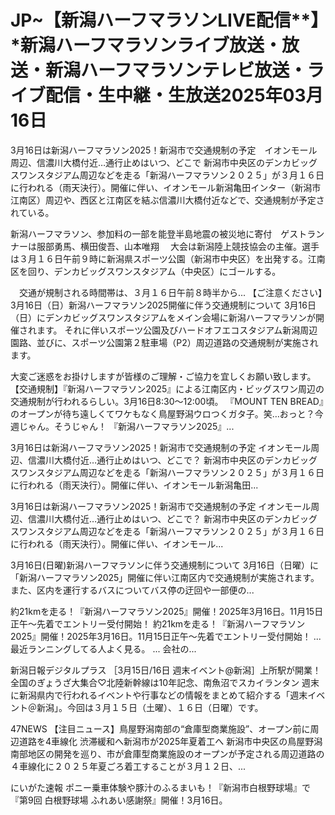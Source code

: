 # JP~【新潟ハーフマラソンLIVE配信**】*新潟ハーフマラソンライブ放送・放送・新潟ハーフマラソンテレビ放送・ライブ配信・生中継・生放送2025年03月16日

3月16日は新潟ハーフマラソン2025！新潟市で交通規制の予定　イオンモール周辺、信濃川大橋付近…通行止めはいつ、どこで
新潟市中央区のデンカビッグスワンスタジアム周辺などを走る「新潟ハーフマラソン２０２５」が３月１６日に行われる（雨天決行）。開催に伴い、イオンモール新潟亀田インター（新潟市江南区）周辺や、西区と江南区を結ぶ信濃川大橋付近などで、交通規制が予定されている。

新潟ハーフマラソン、参加料の一部を能登半島地震の被災地に寄付　ゲストランナーは服部勇馬、横田俊吾、山本唯翔
　大会は新潟陸上競技協会の主催。選手は３月１６日午前９時に新潟県スポーツ公園（新潟市中央区）を出発する。江南区を回り、デンカビッグスワンスタジアム（中央区）にゴールする。

　交通が規制される時間帯は、３月１６日午前８時半から...
【ご注意ください】3月16日（日）新潟ハーフマラソン2025開催に伴う交通規制について
3月16日（日）にデンカビッグスワンスタジアムをメイン会場に新潟ハーフマラソンが開催されます。
それに伴いスポーツ公園及びハードオフエコスタジアム新潟周辺園路、並びに、スポーツ公園第２駐車場（P2）周辺道路の交通規制が実施されます。

大変ご迷惑をお掛けしますが皆様のご理解・ご協力を宜しくお願い致します。
【交通規制】『新潟ハーフマラソン2025』による江南区内・ビッグスワン周辺の交通規制が行われるらしい。3月16日8:30～12:00頃。
『MOUNT TEN BREAD』のオープンが待ち遠しくてワケもなく鳥屋野潟ウロつくガタ子。笑…おっと？今週じゃん。そうじゃん！ 『新潟ハーフマラソン2025』...

3月16日は新潟ハーフマラソン2025！新潟市で交通規制の予定 イオンモール周辺、信濃川大橋付近…通行止めはいつ、どこで？
新潟市中央区のデンカビッグスワンスタジアム周辺などを走る「新潟ハーフマラソン２０２５」が３月１６日に行われる（雨天決行）。開催に伴い、イオンモール新潟亀田...

3月16日は新潟ハーフマラソン2025！新潟市で交通規制の予定 イオンモール周辺、信濃川大橋付近…通行止めはいつ、どこで？
新潟市中央区のデンカビッグスワンスタジアム周辺などを走る「新潟ハーフマラソン２０２５」が３月１６日に行われる（雨天決行）。開催に伴い、イオンモール...

3月16日(日曜)新潟ハーフマラソンに伴う交通規制について
3月16日（日曜）に「新潟ハーフマラソン2025」開催に伴い江南区内で交通規制が実施されます。また、区内を運行するバスについてバス停の迂回や一部便の...

約21kmを走る！『新潟ハーフマラソン2025』開催！2025年3月16日。11月15日正午～先着でエントリー受付開始！
約21kmを走る！『新潟ハーフマラソン2025』開催！2025年3月16日。11月15日正午～先着でエントリー受付開始！ ... 最近ランニングしてる人よく見る。 ... 会社の...


新潟日報デジタルプラス
［3月15日/16日 週末イベント@新潟］上所駅が開業！全国のぎょうざ大集合♡北陸新幹線は10年記念、南魚沼でスカイランタン
週末に新潟県内で行われるイベントや行事などの情報をまとめて紹介する「週末イベント＠新潟」。今回は３月１５日（土曜）、１６日（日曜）です。

47NEWS
【注目ニュース】鳥屋野潟南部の“倉庫型商業施設”、オープン前に周辺道路を4車線化 渋滞緩和へ新潟市が2025年夏着工へ
新潟市中央区の鳥屋野潟南部地区の開発を巡り、市が倉庫型商業施設のオープンが予定される周辺道路の４車線化に２０２５年夏ごろ着工することが３月１２日、...


にいがた速報
ポニー乗車体験や豚汁のふるまいも！『新潟市白根野球場』で『第9回 白根野球場 ふれあい感謝祭』開催！3月16日。